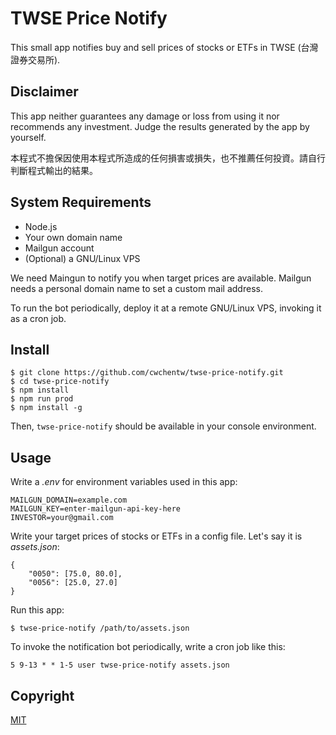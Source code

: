 # TWSE Price Notify

This small app notifies buy and sell prices of stocks or ETFs in TWSE (台灣證券交易所).

## Disclaimer

This app neither guarantees any damage or loss from using it nor recommends any investment. Judge the results generated by the app by yourself.

本程式不擔保因使用本程式所造成的任何損害或損失，也不推薦任何投資。請自行判斷程式輸出的結果。

## System Requirements

* Node.js
* Your own domain name
* Mailgun account
* (Optional) a GNU/Linux VPS

We need Maingun to notify you when target prices are available. Mailgun needs a personal domain name to set a custom mail address.

To run the bot periodically, deploy it at a remote GNU/Linux VPS, invoking it as a cron job.

## Install

```console
$ git clone https://github.com/cwchentw/twse-price-notify.git
$ cd twse-price-notify
$ npm install
$ npm run prod
$ npm install -g
```

Then, `twse-price-notify` should be available in your console environment.

## Usage

Write a *.env* for environment variables used in this app:

```
MAILGUN_DOMAIN=example.com
MAILGUN_KEY=enter-mailgun-api-key-here
INVESTOR=your@gmail.com
```

Write your target prices of stocks or ETFs in a config file. Let's say it is *assets.json*:

```
{
    "0050": [75.0, 80.0],
    "0056": [25.0, 27.0]
}
```

Run this app:

```
$ twse-price-notify /path/to/assets.json
```

To invoke the notification bot periodically, write a cron job like this:

```
5 9-13 * * 1-5 user twse-price-notify assets.json
```

## Copyright

[MIT](https://opensource.org/licenses/MIT)
